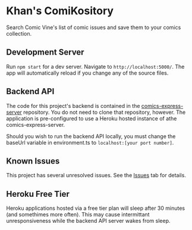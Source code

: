 # Khan's ComiKository

Search Comic Vine's list of comic issues and save them to your comics collection.

## Development Server

Run `npm start` for a dev server. Navigate to `http://localhost:5000/`. The app will automatically reload if you change any of the source files.

## Backend API

The code for this project's backend is contained in the [comics-express-server](https://github.com/mambotango3000/quotesApp_Express) repository. You do not need to clone that repository, however. The application is pre-configured to use a Heroku hosted instance of athe comics-express-server.

Should you wish to run the backend API locally, you must change the baseUrl variable in environment.ts to `localhost:[your port number]`.

## Known Issues

This project has several unresolved issues. See the [Issues](https://github.com/mambotango3000/ComiKository/issues) tab for details.

## Heroku Free Tier

Heroku applications hosted via a free tier plan will sleep after 30 minutes (and somethimes more often). This may cause intermittant unresponsiveness while the backend API server wakes from sleep.
